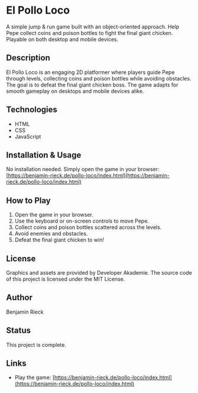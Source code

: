 # El Pollo Loco

A simple jump & run game built with an object-oriented approach. Help Pepe collect coins and poison bottles to fight the final giant chicken. Playable on both desktop and mobile devices.

## Description

El Pollo Loco is an engaging 2D platformer where players guide Pepe through levels, collecting coins and poison bottles while avoiding obstacles. The goal is to defeat the final giant chicken boss. The game adapts for smooth gameplay on desktops and mobile devices alike.

## Technologies

- HTML  
- CSS  
- JavaScript

## Installation & Usage

No installation needed. Simply open the game in your browser:  
[https://benjamin-rieck.de/pollo-loco/index.html](https://benjamin-rieck.de/pollo-loco/index.html)

## How to Play

1. Open the game in your browser.  
2. Use the keyboard or on-screen controls to move Pepe.  
3. Collect coins and poison bottles scattered across the levels.  
4. Avoid enemies and obstacles.  
5. Defeat the final giant chicken to win!

## License

Graphics and assets are provided by Developer Akademie. The source code of this project is licensed under the MIT License.

## Author

Benjamin Rieck

## Status

This project is complete.

## Links

- Play the game: [https://benjamin-rieck.de/pollo-loco/index.html](https://benjamin-rieck.de/pollo-loco/index.html)
